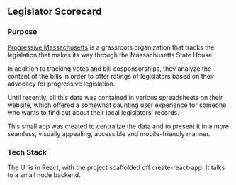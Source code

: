 
## Legislator Scorecard

### Purpose
[Progressive Massachusetts](http://www.progressivemass.com/) is a grassroots organization that tracks the legislation that makes its way through the Massachusetts State House.

In addition to tracking votes and bill cosponsorships, they analyze the content of the bills in order to offer ratings of legislators based on their advocacy for progressive legislation.

Until recently, all this data was contained in various spreadsheets on their website, which offered a somewhat daunting user experience for someone who wants to find out about their local legislators' records.

This small app was created to centralize the data and to present it in a more seamless, visually appealing, accessible and mobile-friendly manner.

### Tech Stack

The UI is in React, with the project scaffolded off create-react-app.
It talks to a small node backend.
